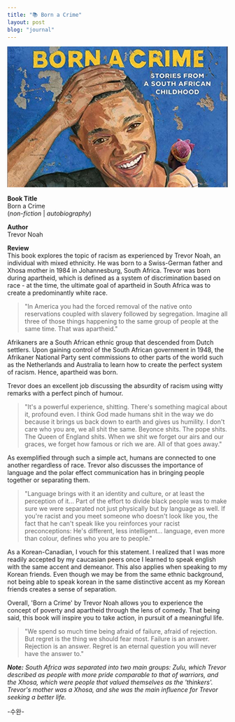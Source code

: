 ```yaml
---
title: "📚 Born a Crime"
layout: post
blog: "journal"
---
```


![born](/assets/born.jpg)

**Book Title**   
Born a Crime      
(_non-fiction_ | _autobiography_)

**Author**   
Trevor Noah

**Review**   
This book explores the topic of racism as experienced by Trevor Noah, an individual with mixed ethnicity. He was born to a Swiss-German father and Xhosa mother in 1984 in Johannesburg, South Africa. Trevor was born during apartheid, which is defined as a system of discrimination based on race - at the time, the ultimate goal of apartheid in South Africa was to create a predominantly white race. 

> "In America you had the forced removal of the native onto reservations coupled with slavery followed by segregation. Imagine all three of those things happening to the same group of people at the same time. That was apartheid."

Afrikaners are a South African ethnic group that descended from Dutch settlers. Upon gaining control of the South African government in 1948, the Afrikaner National Party sent commissions to other parts of the world such as the Netherlands and Australia to learn how to create the perfect system of racism. Hence, apartheid was born. 

Trevor does an excellent job discussing the absurdity of racism using witty remarks with a perfect pinch of humour. 

> "It's a powerful experience, shitting. There's something magical about it, profound even. I think God made humans shit in the way we do because it brings us back down to earth and gives us humility. I don't care who you are, we all shit the same. Beyonce shits. The pope shits. The Queen of England shits. When we shit we forget our airs and our graces, we forget how famous or rich we are. All of that goes away."

As exemplified through such a simple act, humans are connected to one another regardless of race. Trevor also discusses the importance of language and the polar effect communication has in bringing people together or separating them.

> "Language brings with it an identity and culture, or at least the perception of it... Part of the effort to divide black people was to make sure we were separated not just physically but by language as well. If you're racist and you meet someone who doesn't look like you, the fact that he can't speak like you reinforces your racist preconceptions: He's different, less intelligent... language, even more than colour, defines who you are to people."

As a Korean-Canadian, I vouch for this statement. I realized that I was more readily accepted by my caucasian peers once I learned to speak english with the same accent and demeanor. This also applies when speaking to my Korean friends. Even though we may be from the same ethnic background, not being able to speak korean in the same distinctive accent as my Korean friends creates a sense of separation.

Overall, 'Born a Crime' by Trevor Noah allows you to experience the concept of poverty and apartheid through the lens of comedy. That being said, this book will inspire you to take action, in pursuit of a meaningful life.

> "We spend so much time being afraid of failure, afraid of rejection. But regret is the thing we should fear most. Failure is an answer. Rejection is an answer. Regret is an eternal question you will never have the answer to."

_**Note:** South Africa was separated into two main groups: Zulu, which Trevor described as people with more pride comparable to that of warriors, and the Xhosa, which were people that valued themselves as the 'thinkers'. Trevor's mother was a Xhosa, and she was the main influence for Trevor seeking a better life._ 


-수완-



